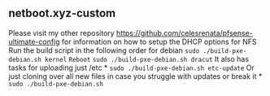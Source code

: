 ## netboot.xyz-custom

Please visit my other repository https://github.com/celesrenata/pfsense-ultimate-config for information on how to setup the DHCP options for NFS
Run the build script in the following order for debian
```sudo ./build-pxe-debian.sh kernel```
```Reboot```
```sudo ./build-pxe-debian.sh dracut```
It also has tasks for uploading just /etc
    * ```sudo ./build-pxe-debian.sh etc-update```
Or just cloning over all new files in case you struggle with updates or break it
    * ```sudo ./build-pxe-debian.sh```
